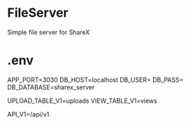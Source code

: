 # FileServer
Simple file server for ShareX

# .env
APP_PORT=3030
DB_HOST=localhost
DB_USER=<username>
DB_PASS=<username>
DB_DATABASE=sharex_server

UPLOAD_TABLE_V1=uploads
VIEW_TABLE_V1=views

API_V1=/api/v1
